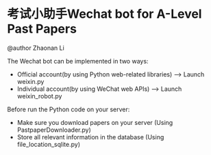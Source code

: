 # 考试小助手Wechat bot for A-Level Past Papers
@author Zhaonan Li

The Wechat bot can be implemented in two ways:
  - Official account(by using Python web-related libraries) --> Launch weixin.py
  - Individual account(by using WeChat web APIs) --> Launch weixin_robot.py
  
Before run the Python code on your server:
  - Make sure you download papers on your server (Using PastpaperDownloader.py)
  - Store all relevant information in the database (Using file_location_sqlite.py)
